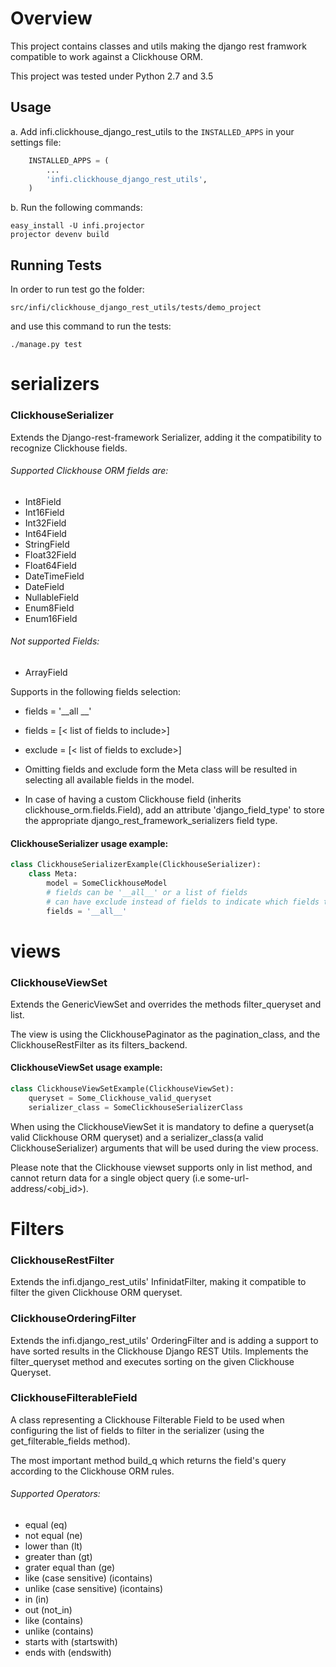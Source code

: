 Overview
========
This project contains classes and utils making the django rest framwork compatible to work against a Clickhouse ORM.

This project was tested under Python 2.7 and 3.5

Usage
-----
a. Add infi.clickhouse_django_rest_utils to the `INSTALLED_APPS` in your settings file:

```python
    INSTALLED_APPS = (
        ...
        'infi.clickhouse_django_rest_utils',
    )
```
b. Run the following commands:
    
    easy_install -U infi.projector
    projector devenv build

Running Tests
-------------
In order to run test go the folder:

    src/infi/clickhouse_django_rest_utils/tests/demo_project
and use this command to run the tests:

    ./manage.py test
    

serializers
===========
### ClickhouseSerializer
Extends the Django-rest-framework Serializer, adding it the compatibility to recognize Clickhouse fields.
###### Supported Clickhouse ORM fields are:
- Int8Field
- Int16Field
- Int32Field
- Int64Field
- StringField
- Float32Field
- Float64Field
- DateTimeField
- DateField
- NullableField
- Enum8Field
- Enum16Field

###### Not supported Fields:
- ArrayField


Supports in the following fields selection:
- fields = '__all __'
- fields = [< list of fields to include>]
- exclude = [< list of fields to exclude>]

- Omitting fields and exclude form the Meta class will be resulted in selecting all available fields in the model.

- In case of having a custom Clickhouse field (inherits clickhouse_orm.fields.Field), add an attribute 'django_field_type' to store
the appropriate django_rest_framework_serializers field type.

#### ClickhouseSerializer usage example:

```python
class ClickhouseSerializerExample(ClickhouseSerializer):
    class Meta:
        model = SomeClickhouseModel
        # fields can be '__all__' or a list of fields
        # can have exclude instead of fields to indicate which fields to exclude 
        fields = '__all__'
```

    
views
=====
### ClickhouseViewSet
Extends the GenericViewSet and overrides the methods 
filter_queryset and list. 

The view is using the ClickhousePaginator as the pagination_class, and the ClickhouseRestFilter as its filters_backend.

#### ClickhouseViewSet usage example:

```python
class ClickhouseViewSetExample(ClickhouseViewSet):
    queryset = Some_Clickhouse_valid_queryset
    serializer_class = SomeClickhouseSerializerClass
```

When using the ClickhouseViewSet it is mandatory to define 
a queryset(a valid Clickhouse ORM queryset) and a serializer_class(a valid ClickhouseSerializer) arguments that will be used during 
the view process. 

Please note that the Clickhouse viewset supports only in list method, and cannot return data for a single object query (i.e some-url-address/<obj_id>).


Filters
=======
### ClickhouseRestFilter
Extends the infi.django_rest_utils' InfinidatFilter, making it compatible to filter the given Clickhouse ORM queryset.

### ClickhouseOrderingFilter
Extends the infi.django_rest_utils' OrderingFilter and is adding a support to have sorted results in the Clickhouse Django REST Utils.
Implements the filter_queryset method and executes sorting on the given Clickhouse Queryset.

### ClickhouseFilterableField
A class representing a Clickhouse Filterable Field to be 
used when configuring the list of fields to filter in the 
serializer (using the get_filterable_fields method).

The most important method build_q which returns the field's query according to the Clickhouse ORM rules.



###### Supported Operators:

- equal (eq)
- not equal (ne)
- lower than (lt)
- greater than (gt)
- grater equal than (ge)
- like (case sensitive) (icontains)
- unlike (case sensitive) (icontains)
- in (in)
- out (not_in)
- like (contains)
- unlike (contains)
- starts with (startswith)
- ends with (endswith)

